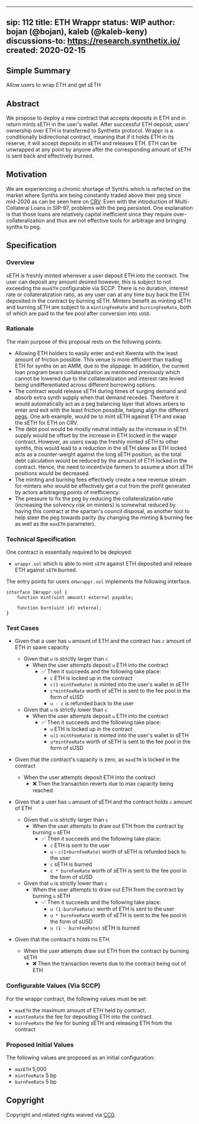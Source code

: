 
---
sip: 112
title: ETH Wrappr
status: WIP
author: bojan (@bojan), kaleb (@kaleb-keny)
discussions-to: https://research.synthetix.io/
created: 2020-02-15
---

<!--You can leave these HTML comments in your merged SIP and delete the visible duplicate text guides, they will not appear and may be helpful to refer to if you edit it again. This is the suggested template for new SIPs. Note that an SIP number will be assigned by an editor. When opening a pull request to submit your SIP, please use an abbreviated title in the filename, `sip-draft_title_abbrev.md`. The title should be 44 characters or less.-->

## Simple Summary
<!--"If you can't explain it simply, you don't understand it well enough." Simply describe the outcome the proposed changes intends to achieve. This should be non-technical and accessible to a casual community member.-->
Allow users to wrap ETH and get sETH

## Abstract
We propose to deploy a new contract that accepts deposits in ETH and in return mints sETH in the user's wallet. After successful ETH deposit, users' ownership over ETH is transferred to Synthetix protocol. Wrappr is a conditionally bidirectional contract, meaning that if it holds ETH in its reserve, it will accept deposits in sETH and releases ETH.
ETH can be unwrapped at any point by anyone after the corresponding amount of sETH is sent back and effectively burned.

## Motivation
<!--This is the problem statement. This is the *why* of the SIP. It should clearly explain *why* the current state of the protocol is inadequate.  It is critical that you explain *why* the change is needed, if the SIP proposes changing how something is calculated, you must address *why* the current calculation is innaccurate or wrong. This is not the place to describe how the SIP will address the issue!-->
We are experiencing a chronic shortage of Synths which is reflected on the market where Synths are being constantly traded above their peg since mid-2020 as can be seen here on [CRV](https://www.curve.fi/trade/susdv2/SUSD-USDC/6h). 
Even with the introduction of Multi-Collateral Loans in SIP-97, problems with the peg persisted. One explanation is that those loans are relatively capital inefficient since they require over-collateralization and thus are not effective tools for arbitrage and bringing synths to peg. 


## Specification
<!--The specification should describe the syntax and semantics of any new feature, there are five sections
1. Overview
2. Rationale
3. Technical Specification
4. Test Cases
5. Configurable Values
-->

### Overview
<!--This is a high level overview of *how* the SIP will solve the problem. The overview should clearly describe how the new feature will be implemented.-->
sETH is freshly minted whenever a user deposit ETH into the contract. The user can deposit any amount desired however, this is subject to not exceeding the `maxETH` configurable via SCCP. 
There is no duration, interest rate or collateralization ratio, as any user can at any time buy back the  ETH deposited in the contract by burning sETH.
Minters benefit as minting sETH and burning sETH  are subject to a  `mintingFeeRate` and  `burningFeeRate`,  both of which are paid to the fee pool after conversion into `sUSD`. 

### Rationale
<!--This is where you explain the reasoning behind how you propose to solve the problem. Why did you propose to implement the change in this way, what were the considerations and trade-offs. The rationale fleshes out what motivated the design and why particular design decisions were made. It should describe alternate designs that were considered and related work. The rationale may also provide evidence of consensus within the community, and should discuss important objections or concerns raised during discussion.-->
The main purpose of this proposal rests on the following points:
 - Allowing ETH holders to easily enter and exit Kwenta with the least amount of friction possible. This venue is more efficient than trading ETH for synths on an AMM,  due to the slippage. In addition, the current loan program bears collateralization as mentioned previously which cannot be lowered due to the collateralization and interest rate levied being undifferentiated across different borrowing options.  
-  The contract would  release sETH during times of surging demand and absorb extra synth supply when that demand recedes. Therefore it would automatically act as a peg balancing layer that allows arbers to enter and exit with the least friction possible, helping align the different [pegs](https://www.curve.fi/seth/). One arb example, would be to mint sETH against ETH and swap the sETH for ETH on CRV. 
- The debt pool would be mostly neutral initially as the increase in sETH supply would be offset by the increase in ETH locked in the wappr contract. However, as users swap the freshly minted sETH to other synths, this would lead to a reduction in the sETH skew as ETH locked acts as a counter-weight against the long sETH position, as the total debt calculation would be reduced by the amount of ETH locked in the contract. Hence, the need to incentivize farmers to assume a short sETH positions would be decreased.
- The minting and burning fees  effectively create a new revenue stream for minters who would be effectively get a cut from the profit generated by actors arbitraging points of inefficiency. 
- The pressure to fix the peg by reducing the collateralization ratio (increasing the solvency risk on minters) is somewhat reduced by having this contract at the spartan's council disposal, as another tool to help steer the peg towards parity (by changing the minting & burning fee as well as the `maxETH` parameter).

### Technical Specification
One contract is essentially required to be deployed:
- `wrappr.sol` which is able  to mint `sETH` against ETH deposited and release ETH against `sETH` burned. 

The entry points for users on`wrappr.sol`  implements the following interface.
```
interface IWrappr.sol {
    function mint(uint amount) external payable;

    function burn(uint id) external;
}
```

### Test Cases
- Given that a user has `u` amount of ETH and the contract has `c` amount of ETH in spare capacity
  - Given that `u` is strictly larger than `c`
    - When the user attempts deposit `u` ETH into the contract
      - ✅ Then it succeeds and the following take place:
	      - `c` ETH is locked up in the contract
	      - `c(1-mintFeeRate)` is minted into the user's wallet in sETH
	      - `c*mintFeeRate` worth of sETH is sent to the fee pool in the form of sUSD
	      - `u - c` is refunded back to the user
  - Given that `u` is strictly  lower  than  `c`
    - When the user attempts deposit `u` ETH into the contract
      - ✅ Then it succeeds and the following take place:
	      - `u` ETH is locked up in the contract
	      - `u(1-mintFeeRate)` is minted into the user's wallet in sETH
	      - `u*mintFeeRate` worth of sETH is sent to the fee pool in the form of sUSD
 - Given that the contract's capacity is zero, as `maxETH` is locked in the contract
   - When the user attempts deposit ETH into the contract
     - ❌ Then the transaction reverts due to max capacity being reached

- Given that a user has `u` amount of sETH and the contract holds  `c` amount of ETH
  - Given that `u` is strictly larger than `c`
    - When the user attempts to draw out  ETH from the contract by burning `u` sETH 
      - ✅ Then it succeeds and the following take place:
	      - `c` ETH is sent to the user
	      - `u` - `c(1+burnFeeRate)` worth of sETH is refunded back to the user
	      - `c` sETH is burned
	      - `c * burnFeeRate` worth of sETH is sent to the fee pool in the form of sUSD
  - Given that `u` is strictly lower than  `c`
    - When the user attempts to draw out ETH from the contract by burning `u` sETH
      - ✅ Then it succeeds and the following take place:
	      - `u (1-burnFeeRate)` worth of  ETH is sent to the user
	      - `u * burnFeeRate` worth of sETH is sent to the fee pool in the form of sUSD
	      - `u (1 - burnFeeRate)` sETH is burned
 - Given that the contract's holds no ETH
   - When the user attempts draw out ETH from the contract by burning sETH
     - ❌ Then the transaction reverts due to the contract being out of ETH

### Configurable Values (Via SCCP)
<!--Please list all values configurable via SCCP under this implementation.-->
For the wrappr contract, the following values must be set:
- `maxETH` the maximum amount of ETH held by contract.
- `mintFeeRate` the fee for depositing ETH into the contract.
- `burnFeeRate` the fee for buning sETH and releasing ETH from the contract

### Proposed Initial Values
The following values are proposed as an initial configuration:
- `maxETH` 5,000
- `mintFeeRate` 5 bp
- `burnFeeRate`  5 bp
 
## Copyright
Copyright and related rights waived via [CC0](https://creativecommons.org/publicdomain/zero/1.0/).